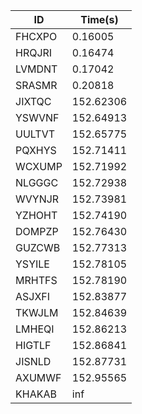 |ID|Time(s)|
|-|-|
|FHCXPO|0.16005|
|HRQJRI|0.16474|
|LVMDNT|0.17042|
|SRASMR|0.20818|
|JIXTQC|152.62306|
|YSWVNF|152.64913|
|UULTVT|152.65775|
|PQXHYS|152.71411|
|WCXUMP|152.71992|
|NLGGGC|152.72938|
|WVYNJR|152.73981|
|YZHOHT|152.74190|
|DOMPZP|152.76430|
|GUZCWB|152.77313|
|YSYILE|152.78105|
|MRHTFS|152.78190|
|ASJXFI|152.83877|
|TKWJLM|152.84639|
|LMHEQI|152.86213|
|HIGTLF|152.86841|
|JISNLD|152.87731|
|AXUMWF|152.95565|
|KHAKAB|inf|
